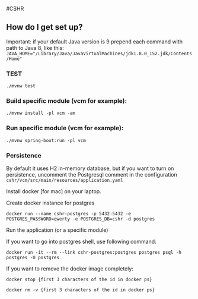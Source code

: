 #CSHR

## How do I get set up? ##

Important: if your default Java version is 9 prepend each command with path to Java 8, like this: 
`JAVA_HOME="/Library/Java/JavaVirtualMachines/jdk1.8.0_152.jdk/Contents/Home" `

### TEST

`./mvnw test`

### Build specific module (vcm for example):
`./mvnw install -pl vcm -am`

### Run specific module (vcm for example):
`./mvnw spring-boot:run -pl vcm`


### Persistence
By default it uses H2 in-memory database, but if you want to turn on persistence, uncomment the Postgresql comment in the configuration `cshr/vcm/src/main/resources/application.yaml`

Install docker [for mac] on your laptop.

Create docker instance for postgres

`docker run --name cshr-postgres -p 5432:5432 -e POSTGRES_PASSWORD=qwerty -e POSTGRES_DB=cshr -d postgres`

Run the application (or a specific module)

If you want to go into postgres shell, use following command:

`docker run -it --rm --link cshr-postgres:postgres postgres psql -h postgres -U postgres`

If you want to remove the docker image completely: 

`docker stop {first 3 characters of the id in docker ps}` 

`docker rm -v {first 3 characters of the id in docker ps}`
